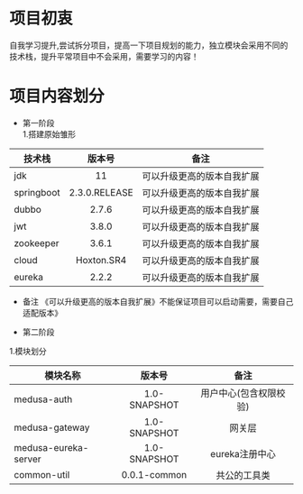 # 项目初衷  
自我学习提升,尝试拆分项目，提高一下项目规划的能力，独立模块会采用不同的技术栈，提升平常项目中不会采用，需要学习的内容！

# 项目内容划分  

* 第一阶段  
1.搭建原始雏形  

 技术栈      | 版本号     | 备注     |  
 ---------- | :-----------:  | :-----------: |  
jdk     |   11   | 可以升级更高的版本自我扩展 |  
springboot     |   2.3.0.RELEASE   | 可以升级更高的版本自我扩展 |  
dubbo     |   2.7.6   | 可以升级更高的版本自我扩展 |  
jwt     |   3.8.0   | 可以升级更高的版本自我扩展 |  
zookeeper     |   3.6.1   | 可以升级更高的版本自我扩展 |  
cloud     |   Hoxton.SR4  | 可以升级更高的版本自我扩展 |  
eureka     |   2.2.2  | 可以升级更高的版本自我扩展 |  

* 备注
《可以升级更高的版本自我扩展》不能保证项目可以启动需要，需要自己适配版本》

* 第二阶段

1.模块划分


  模块名称      | 版本号     | 备注     |  
---------- | :-----------:  | :-----------: |  
 medusa-auth     |   1.0-SNAPSHOT   | 用户中心(包含权限校验) |  
 medusa-gateway     |   1.0-SNAPSHOT   | 网关层 |  
 medusa-eureka-server     |   1.0-SNAPSHOT   | eureka注册中心 |  
 common-util     |   0.0.1-common   | 共公的工具类 |  




 